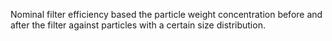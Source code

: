 Nominal filter efficiency based the particle weight concentration before and after the filter against particles with a certain size distribution.